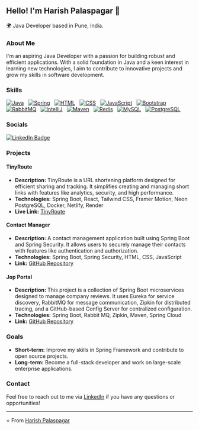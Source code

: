 ## Hello! I'm Harish Palaspagar 🚀

🌍 Java Developer based in Pune, India.

### About Me

I'm an aspiring Java Developer with a passion for building robust and efficient applications. With a solid foundation in Java and a keen interest in learning new technologies, I aim to contribute to innovative projects and grow my skills in software development.

### Skills

[![Java](https://skillicons.dev/icons?i=java)](https://skillicons.dev) &nbsp; 
[![Spring](https://skillicons.dev/icons?i=spring)](https://skillicons.dev) &nbsp; 
[![HTML](https://skillicons.dev/icons?i=html)](https://skillicons.dev) &nbsp; 
[![CSS](https://skillicons.dev/icons?i=css)](https://skillicons.dev) &nbsp; 
[![JavaScript](https://skillicons.dev/icons?i=js)](https://skillicons.dev) &nbsp; 
[![Bootstrap](https://skillicons.dev/icons?i=bootstrap)](https://skillicons.dev) &nbsp; 
[![RabbitMQ](https://skillicons.dev/icons?i=rabbitmq)](https://skillicons.dev) &nbsp;
[![IntelliJ](https://skillicons.dev/icons?i=idea)](https://skillicons.dev) &nbsp;
[![Maven](https://skillicons.dev/icons?i=maven)](https://skillicons.dev)  &nbsp; 
[![Redis](https://skillicons.dev/icons?i=redis)](https://skillicons.dev) &nbsp; 
[![MySQL](https://skillicons.dev/icons?i=mysql)](https://skillicons.dev) &nbsp; 
[![PostgreSQL](https://skillicons.dev/icons?i=postgres)](https://skillicons.dev)


### Socials

[![LinkedIn Badge](https://img.shields.io/badge/LinkedIn-blue?style=for-the-badge&logo=linkedin&logoColor=white)](https://www.linkedin.com/in/harish-palaspagar/)

### Projects

#### TinyRoute

- **Description:** TinyRoute is a URL shortening platform designed for efficient sharing and tracking. It simplifies creating and managing short links with features like analytics, security, and high performance.
- **Technologies:** Spring Boot, React, Tailwind CSS, Framer Motion, Neon PostgreSQL, Docker, Netlify, Render
- **Live Link:** [TinyRoute](https://bright-hotteok-675e52.netlify.app/)

#### Contact Manager
- **Description:** A contact management application built using Spring Boot and Spring Security. It allows users to securely manage their contacts with features like authentication and authorization.
- **Technologies:** Spring Boot, Spring Security, HTML, CSS, JavaScript
- **Link:** [GitHub Repository](https://github.com/Harish-Palaspagar/contact-manager)

#### Jop Portal
- **Description:** This project is a collection of Spring Boot microservices designed to manage company reviews. It uses Eureka for service discovery, RabbitMQ for message communication, Zipkin for distributed tracing, and a GitHub-based Config Server for centralized configuration.
- **Technologies:** Spring Boot, Rabbit MQ, Zipkin, Maven, Spring Cloud
- **Link:** [GitHub Repository](https://github.com/Harish-Palaspagar/job-portal-microservices)

### Goals

- **Short-term:** Improve my skills in Spring Framework and contribute to open source projects.
- **Long-term:** Become a full-stack developer and work on large-scale enterprise applications.

### Contact

Feel free to reach out to me via [LinkedIn](https://www.linkedin.com/in/harish-palaspagar/) if you have any questions or opportunities!

---

⭐️ From [Harish Palaspagar](https://github.com/Harish-Palaspagar)
